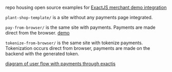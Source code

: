repo housing open source examples for [ExactJS merchant demo integration](https://developer.exactpay.com/docs/payment-forms/)

`plant-shop-template/` is a site without any payments page integrated.

`pay-from-browser/` is the same site with payments.
Payments are made direct from the browser.
[demo](https://merchant-demo.plant-shop.co)

`tokenize-from-browser/` is the same site with tokenize payments.
Tokenization occurs direct from browser, payments are made on the backend with the generated token.

[diagram of user flow with payments through exactjs](./img/exactjs-sequence.png)
